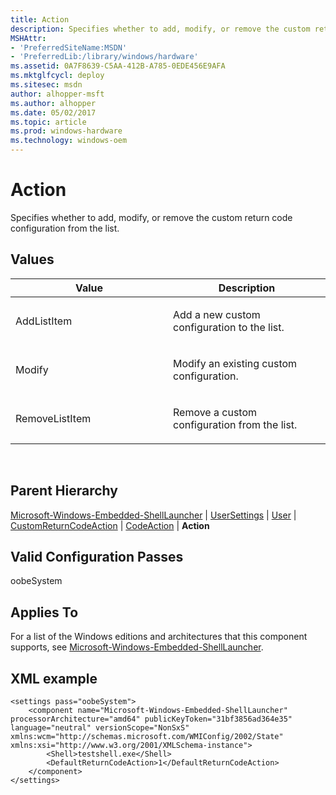 ```yaml
---
title: Action
description: Specifies whether to add, modify, or remove the custom return code configuration from the list.
MSHAttr:
- 'PreferredSiteName:MSDN'
- 'PreferredLib:/library/windows/hardware'
ms.assetid: 0A7F8639-C5AA-412B-A785-0EDE456E9AFA
ms.mktglfcycl: deploy
ms.sitesec: msdn
author: alhopper-msft
ms.author: alhopper
ms.date: 05/02/2017
ms.topic: article
ms.prod: windows-hardware
ms.technology: windows-oem
---
```


# Action


Specifies whether to add, modify, or remove the custom return code configuration from the list.

## Values


<table>
<colgroup>
<col width="50%" />
<col width="50%" />
</colgroup>
<thead>
<tr class="header">
<th>Value</th>
<th>Description</th>
</tr>
</thead>
<tbody>
<tr class="odd">
<td><p>AddListItem</p></td>
<td><p>Add a new custom configuration to the list.</p></td>
</tr>
<tr class="even">
<td><p>Modify</p></td>
<td><p>Modify an existing custom configuration.</p></td>
</tr>
<tr class="odd">
<td><p>RemoveListItem</p></td>
<td><p>Remove a custom configuration from the list.</p></td>
</tr>
</tbody>
</table>

 

## Parent Hierarchy


[Microsoft-Windows-Embedded-ShellLauncher](microsoft-windows-embedded-shelllauncher.md) | [UserSettings](microsoft-windows-embedded-shelllauncher-usersettings.md) | [User](microsoft-windows-embedded-shelllauncher-usersettings-user.md) | [CustomReturnCodeAction](microsoft-windows-embedded-shelllauncher-usersettings-user-customreturncodeaction.md) | [CodeAction](microsoft-windows-embedded-shelllauncher-usersettings-user-customreturncodeaction-codeaction.md) | **Action**

## Valid Configuration Passes


oobeSystem

## Applies To


For a list of the Windows editions and architectures that this component supports, see [Microsoft-Windows-Embedded-ShellLauncher](microsoft-windows-embedded-shelllauncher.md).

## XML example


```
<settings pass="oobeSystem">
    <component name="Microsoft-Windows-Embedded-ShellLauncher" processorArchitecture="amd64" publicKeyToken="31bf3856ad364e35" language="neutral" versionScope="NonSxS" xmlns:wcm="http://schemas.microsoft.com/WMIConfig/2002/State" xmlns:xsi="http://www.w3.org/2001/XMLSchema-instance">
        <Shell>testshell.exe</Shell>
        <DefaultReturnCodeAction>1</DefaultReturnCodeAction>
    </component>
</settings>
```

 

 







